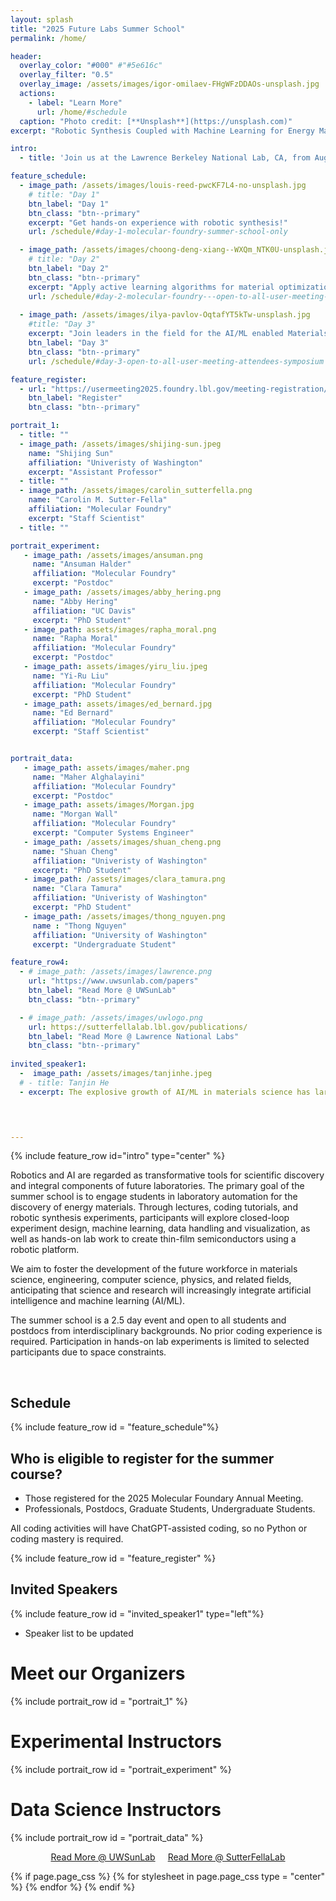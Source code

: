 ```yaml
---
layout: splash
title: "2025 Future Labs Summer School"
permalink: /home/

header:
  overlay_color: "#000" #"#5e616c"
  overlay_filter: "0.5"
  overlay_image: /assets/images/igor-omilaev-FHgWFzDDAOs-unsplash.jpg
  actions:
    - label: "Learn More"
      url: /home/#schedule
  caption: "Photo credit: [**Unsplash**](https://unsplash.com)"
excerpt: "Robotic Synthesis Coupled with Machine Learning for Energy Materials."

intro: 
  - title: 'Join us at the Lawrence Berkeley National Lab, CA, from August 13-15 for activities and workshops for applying machine learning to material science'

feature_schedule:
  - image_path: /assets/images/louis-reed-pwcKF7L4-no-unsplash.jpg
    # title: "Day 1"
    btn_label: "Day 1"
    btn_class: "btn--primary"
    excerpt: "Get hands-on experience with robotic synthesis!"
    url: /schedule/#day-1-molecular-foundry-summer-school-only

  - image_path: /assets/images/choong-deng-xiang--WXQm_NTK0U-unsplash.jpg
    # title: "Day 2"
    btn_label: "Day 2"
    btn_class: "btn--primary"
    excerpt: "Apply active learning algorithms for material optimization!"
    url: /schedule/#day-2-molecular-foundry---open-to-all-user-meeting-attendees-tutorial
        
  - image_path: /assets/images/ilya-pavlov-OqtafYT5kTw-unsplash.jpg
    #title: "Day 3"
    excerpt: "Join leaders in the field for the AI/ML enabled Materials Development Symposium!"
    btn_label: "Day 3"
    btn_class: "btn--primary"
    url: /schedule/#day-3-open-to-all-user-meeting-attendees-symposium

feature_register:
  - url: "https://usermeeting2025.foundry.lbl.gov/meeting-registration/"
    btn_label: "Register"
    btn_class: "btn--primary"

portrait_1:
  - title: ""
  - image_path: /assets/images/shijing-sun.jpeg
    name: "Shijing Sun"
    affiliation: "Univeristy of Washington"
    excerpt: "Assistant Professor"
  - title: ""
  - image_path: /assets/images/carolin_sutterfella.png
    name: "Carolin M. Sutter-Fella"
    affiliation: "Molecular Foundry" 
    excerpt: "Staff Scientist"
  - title: ""

portrait_experiment:  
   - image_path: /assets/images/ansuman.png
     name: "Ansuman Halder"
     affiliation: "Molecular Foundry"
     excerpt: "Postdoc"
   - image_path: /assets/images/abby_hering.png
     name: "Abby Hering"
     affiliation: "UC Davis" 
     excerpt: "PhD Student"
   - image_path: assets/images/rapha_moral.png
     name: "Rapha Moral"
     affiliation: "Molecular Foundry" 
     excerpt: "Postdoc"
   - image_path: assets/images/yiru_liu.jpeg
     name: "Yi-Ru Liu"
     affiliation: "Molecular Foundry" 
     excerpt: "PhD Student"
   - image_path: assets/images/ed_bernard.jpg
     name: "Ed Bernard"
     affiliation: "Molecular Foundry" 
     excerpt: "Staff Scientist"


portrait_data: 
   - image_path: assets/images/maher.png
     name: "Maher Alghalayini"
     affiliation: "Molecular Foundry"
     excerpt: "Postdoc"
   - image_path: assets/images/Morgan.jpg
     name: "Morgan Wall"
     affiliation: "Molecular Foundry" 
     excerpt: "Computer Systems Engineer"
   - image_path: /assets/images/shuan_cheng.png
     name: "Shuan Cheng"
     affiliation: "Univeristy of Washington" 
     excerpt: "PhD Student"
   - image_path: /assets/images/clara_tamura.png
     name: "Clara Tamura"
     affiliation: "Univeristy of Washington"
     excerpt: "PhD Student"
   - image_path: /assets/images/thong_nguyen.png
     name : "Thong Nguyen" 
     affiliation: "University of Washington" 
     excerpt: "Undergraduate Student" 

feature_row4:
  - # image_path: /assets/images/lawrence.png
    url: "https://www.uwsunlab.com/papers"
    btn_label: "Read More @ UWSunLab"
    btn_class: "btn--primary"

  - # image_path: /assets/images/uwlogo.png
    url: https://sutterfellalab.lbl.gov/publications/
    btn_label: "Read More @ Lawrence National Labs"
    btn_class: "btn--primary"
  
invited_speaker1: 
  -  image_path: /assets/images/tanjinhe.jpeg
  # - title: Tanjin He
  - excerpt: The explosive growth of AI/ML in materials science has largely been fueled by computational data which are abundant, diverse, and consistent. In contrast, training AI based on experimental data has been extremely challenging due to numerous fundamental challenges in obtaining, preparing, or sharing AI-ready data. The use of AI-ready data from both experimental and computational sources, as well as AI/ML workflows for experimental data interpretation, are essential for the development of autonomous laboratories. In this talk, we will discuss how we harness experimental multimodal data from scientific literature for spectroscopy informatics. By developing an agentic workflow that orchestrates different machine learning models, we automatically convert unstructured spectroscopy data from scientific figures and text into structured numerical data and metadata, which can serve as references for new spectroscopy experiments. This multimodal information retrieval approach lays the foundation for building large-scale experimental spectroscopy databases and developing spectral matching algorithms for autonomous materials characterization.
  



---
```

{% include feature_row id="intro" type="center" %} 

Robotics and AI are regarded as transformative tools for scientific discovery and integral components of future laboratories. The primary goal of the summer school is to engage students in laboratory automation for the discovery of energy materials. Through lectures, coding tutorials, and robotic synthesis experiments, participants will explore closed-loop experiment design, machine learning, data handling and visualization, as well as hands-on lab work to create thin-film semiconductors using a robotic platform.

We aim to foster the development of the future workforce in materials science, engineering, computer science, physics, and related fields, anticipating that science and research will increasingly integrate artificial intelligence and machine learning (AI/ML).

The summer school is a 2.5 day event and open to all students and postdocs from interdisciplinary backgrounds. No prior coding experience is required. Participation in hands-on lab experiments is limited to selected participants due to space constraints.

<br/>

## Schedule
{% include feature_row id = "feature_schedule"%}

## Who is eligible to register for the summer course?
- Those registered for the 2025 Molecular Foundary Annual Meeting.
- Professionals,  Postdocs,  Graduate Students,  Undergraduate Students.

All coding activities will have ChatGPT-assisted coding, so no Python or coding mastery is required.

{% include feature_row id = "feature_register" %}

## Invited Speakers
{% include feature_row id = "invited_speaker1"   type="left"%}
<!-- - Tanjin He [Argonne National Laboratory ]
- Amalie Trewartha [Toyota Research Institute]
- Luis Barroso-Luque [Meta] -->
  
* Speaker list to be updated


<!-- ## "Readings from our Hosts"
#  'Learn more through some of the publications from our host!' -->
# Meet our Organizers
{% include portrait_row id = "portrait_1"  %}

# Experimental Instructors
{% include portrait_row id = "portrait_experiment" %}

# Data Science Instructors
{% include portrait_row id = "portrait_data" %}

<!-- {% include feature_row id="feature_row4" type="center" %}  -->
<div style="display: flex; justify-content: center; gap: 20px;">
  <a href="https://www.uwsunlab.com/papers" class="btn btn--primary">Read More @ UWSunLab</a>
  <a href="https://sutterfellalab.lbl.gov/publications/" class="btn btn--primary">Read More @ SutterFellaLab</a>
</div>
<!-- One of the placeholders can be reading materials (not sure how to call it) but it can provide links to Shijing/my papers;-->


{% if page.page_css %}
  {% for stylesheet in page.page_css  type = "center" %}
    <link rel="stylesheet" href="{{ stylesheet, relative_url }}">
  {% endfor %}
{% endif %}


<!-- 
another placeholder can be info about preparing for the summer school/ good to know. here we will add safety information, min. PPE
another placeholder can be data that we generate during the summer school and openly share through the website
another placeholder can be codes that we share as part of the summer school -->

<!-- 
{% include feature_row id="feature_row2" type="left" %}

{% include feature_row id="feature_row3" type="right" %} -->

